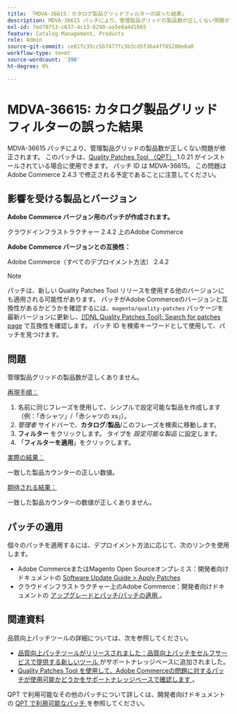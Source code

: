 ```yaml
---
title: 「MDVA-36615：カタログ製品グリッドフィルターの誤った結果」
description: MDVA-36615 パッチにより、管理製品グリッドの製品数が正しくない問題が修正されます。 このパッチは、[Quality Patches Tool （QPT） ] （/help/announcements/adobe-commerce-announcements/magento-quality-patches-released-new-tool-to-self-serve-quality-patches.md） 1.0.21 がインストールされている場合に利用できます。 パッチ ID は MDVA-36615。 この問題はAdobe Commerce 2.4.3 で修正される予定であることに注意してください。
exl-id: 7ed70753-c637-4c13-8290-aa5e8a4d1b65
feature: Catalog Management, Products
role: Admin
source-git-commit: ce81fc35cc5b7477fc5b3cd5f36a4ff65280e6a0
workflow-type: tm+mt
source-wordcount: '390'
ht-degree: 0%

---
```


# MDVA-36615: カタログ製品グリッド フィルターの誤った結果

MDVA-36615 パッチにより、管理製品グリッドの製品数が正しくない問題が修正されます。 このパッチは、[Quality Patches Tool （QPT） ](/help/announcements/adobe-commerce-announcements/magento-quality-patches-released-new-tool-to-self-serve-quality-patches.md)1.0.21 がインストールされている場合に使用できます。 パッチ ID は MDVA-36615。 この問題はAdobe Commerce 2.4.3 で修正される予定であることに注意してください。

## 影響を受ける製品とバージョン

**Adobe Commerce バージョン用のパッチが作成されます。**

クラウドインフラストラクチャー 2.4.2 上のAdobe Commerce

**Adobe Commerce バージョンとの互換性：**

Adobe Commerce（すべてのデプロイメント方法） 2.4.2

>[!NOTE]
>
>パッチは、新しい Quality Patches Tool リリースを使用する他のバージョンにも適用される可能性があります。 パッチがAdobe Commerceのバージョンと互換性があるかどうかを確認するには、`magento/quality-patches` パッケージを最新バージョンに更新し、[[!DNL Quality Patches Tool]: Search for patches page](https://devdocs.magento.com/quality-patches/tool.html#patch-grid) で互換性を確認します。 パッチ ID を検索キーワードとして使用して、パッチを見つけます。

## 問題

管理製品グリッドの製品数が正しくありません。

<u> 再現手順：</u>

1. 名前に同じフレーズを使用して、シンプルで設定可能な製品を作成します（例：「赤シャツ」/「赤シャツの xs」）。
1. *管理者* サイドバーで、**カタログ**/**製品**/このフレーズを検索に移動します。
1. **フィルター** をクリックします。 タイプを *設定可能な製品* に設定します。
1. 「**フィルターを適用**」をクリックします。

<u> 実際の結果：</u>

一致した製品カウンターの正しい数値。

<u> 期待される結果：</u>

一致した製品カウンターの数値が正しくありません。

## パッチの適用

個々のパッチを適用するには、デプロイメント方法に応じて、次のリンクを使用します。

* Adobe CommerceまたはMagento Open Sourceオンプレミス：開発者向けドキュメントの [Software Update Guide > Apply Patches](https://devdocs.magento.com/guides/v2.4/comp-mgr/patching/mqp.html)
* クラウドインフラストラクチャー上のAdobe Commerce：開発者向けドキュメントの [ アップグレードとパッチ/パッチの適用 ](https://devdocs.magento.com/cloud/project/project-patch.html)。

## 関連資料

品質向上パッチツールの詳細については、次を参照してください。

* [ 品質向上パッチツールがリリースされました：品質向上パッチをセルフサービスで提供する新しいツール ](/help/announcements/adobe-commerce-announcements/magento-quality-patches-released-new-tool-to-self-serve-quality-patches.md) がサポートナレッジベースに追加されました。
* [Quality Patches Tool を使用して、Adobe Commerceの問題に対するパッチが使用可能かどうかをサポートナレッジベースで確認します ](/help/support-tools/patches-available-in-qpt-tool/check-patch-for-magento-issue-with-magento-quality-patches.md)。

QPT で利用可能なその他のパッチについて詳しくは、開発者向けドキュメントの [QPT で利用可能なパッチ ](https://devdocs.magento.com/quality-patches/tool.html#patch-grid) を参照してください。
